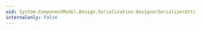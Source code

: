 ```yaml
---
uid: System.ComponentModel.Design.Serialization.DesignerSerializerAttribute.TypeId
internalonly: False
---
```

